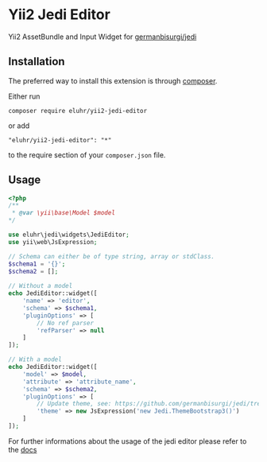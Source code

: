 Yii2 Jedi Editor
================
Yii2 AssetBundle and Input Widget for [germanbisurgi/jedi](https://github.com/germanbisurgi/jedi)

Installation
------------

The preferred way to install this extension is through [composer](https://getcomposer.org/download/).

Either run

```
composer require eluhr/yii2-jedi-editor
```

or add

```
"eluhr/yii2-jedi-editor": "*"
```

to the require section of your `composer.json` file.


Usage
-----

```php
<?php
/**
 * @var \yii\base\Model $model
*/

use eluhr\jedi\widgets\JediEditor;
use yii\web\JsExpression;

// Schema can either be of type string, array or stdClass.
$schema1 = '{}';
$schema2 = [];
 
// Without a model
echo JediEditor::widget([
    'name' => 'editor',
    'schema' => $schema1,
    'pluginOptions' => [
        // No ref parser
        'refParser' => null
    ]
]);

// With a model
echo JediEditor::widget([
    'model' => $model,
    'attribute' => 'attribute_name',
    'schema' => $schema2,
    'pluginOptions' => [
        // Update theme, see: https://github.com/germanbisurgi/jedi/tree/main?tab=readme-ov-file#theme
        'theme' => new JsExpression('new Jedi.ThemeBootstrap3()') 
    ]
]);
```

For further informations about the usage of the jedi editor please refer to the [docs](https://github.com/germanbisurgi/jedi)
